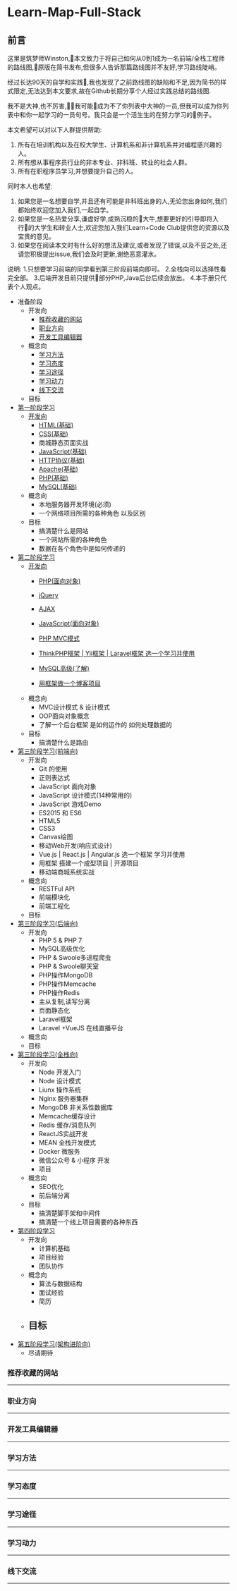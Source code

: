 # Learn-Map-Full-Stack

## 前言

这里是筑梦师Winston,本文致力于将自己如何从0到1成为一名前端/全栈工程师的路线图,原版在简书发布,但很多人告诉那篇路线图并不友好,学习路线陡峭。

经过长达90天的自学和实践,我也发现了之前路线图的缺陷和不足,因为简书的样式限定,无法达到本文要求,故在Github长期分享个人经过实践总结的路线图.

我不是大神,也不厉害,我可能成为不了你列表中大神的一员,但我可以成为你列表中和你一起学习的一员句号。我只会是一个活生生的在努力学习的例子。

本文希望可以对以下人群提供帮助:
1. 所有在培训机构以及在校大学生、计算机系和非计算机系并对编程感兴趣的人。
2. 所有想从事程序员行业的非本专业、非科班、转业的社会人群。
3. 所有在职程序员学习,并想要提升自己的人。

同时本人也希望:
1. 如果您是一名想要自学,并且还有可能是非科班出身的人,无论您出身如何,我们都始终欢迎您加入我们,一起自学。
2. 如果您是一名热爱分享,谦虚好学,成熟沉稳的大牛,想要更好的引导即将入行的大学生和转业人士,欢迎您加入我们Learn+Code Club提供您的资源以及宝贵的意见。
3. 如果您在阅读本文时有什么好的想法及建议,或者发现了错误,以及不妥之处,还请您积极提出issue,我们会及时更新,谢绝恶意灌水。

说明:
1.只想要学习前端的同学看到第三阶段前端向即可。
2.全栈向可以选择性看完全部。
3.后端开发目前只提供部分PHP,Java后台后续会放出。
4.本手册只代表个人观点。

- 准备阶段
	- 开发向
		* [推荐收藏的网站](#推荐收藏的网站)
		* [职业方向](#职业方向)
		* [开发工具编辑器](#开发工具编辑器)
	- 概念向
		* [学习方法](#学习方法)
		- [学习态度](#学习态度)
		* [学习途径](#学习途径)
        * [学习动力](#学习动力)
		* [线下交流](#线下交流)
	- 目标
- [第一阶段学习](https://github.com/DreamerWinston/Learn-Map-Full-Stack/tree/master/Stage1)
	- [开发向](https://github.com/DreamerWinston/Learn-Map-Full-Stack/tree/master/Stage1#开发向)
		* [HTML(基础)](https://github.com/DreamerWinston/Learn-Map-Full-Stack/tree/master/Stage1#html基础)
		* [CSS(基础)](https://github.com/DreamerWinston/Learn-Map-Full-Stack/tree/master/Stage1#css基础)
		- 商城静态页面实战
		* [JavaScript(基础)](https://github.com/DreamerWinston/Learn-Map-Full-Stack/tree/master/Stage1#javascript基础)
		* [HTTP协议(基础)](https://github.com/DreamerWinston/Learn-Map-Full-Stack/tree/master/Stage1#http协议基础)
		* [Apache(基础)](https://github.com/DreamerWinston/Learn-Map-Full-Stack/tree/master/Stage1#apache基础)
		* [PHP(基础)](https://github.com/DreamerWinston/Learn-Map-Full-Stack/tree/master/Stage1#php基础)
		* [MySQL(基础)](https://github.com/DreamerWinston/Learn-Map-Full-Stack/tree/master/Stage1#mysql基础)
	- 概念向
		- 本地服务器开发环境(必须)
		* 一个网络项目所需的各种角色 以及区别
	- 目标
		- 搞清楚什么是网站
		- 一个网站所需的各种角色
		- 数据在各个角色中是如何传递的
- [第二阶段学习](https://github.com/DreamerWinston/Learn-Map-Full-Stack/tree/master/Stage2)
	- [开发向](https://github.com/DreamerWinston/Learn-Map-Full-Stack/tree/master/Stage2#开发向)
		* [PHP(面向对象)](https://github.com/DreamerWinston/Learn-Map-Full-Stack/tree/master/Stage2#php%E9%9D%A2%E5%90%91%E5%AF%B9%E8%B1%A1)
		* [jQuery](https://github.com/DreamerWinston/Learn-Map-Full-Stack/tree/master/Stage2#jquery)
		* [AJAX](https://github.com/DreamerWinston/Learn-Map-Full-Stack/tree/master/Stage2#ajax)
		* [JavaScript(面向对象)](https://github.com/DreamerWinston/Learn-Map-Full-Stack/tree/master/Stage2#javascript%E9%9D%A2%E5%90%91%E5%AF%B9%E8%B1%A1)
		* [PHP MVC模式](https://github.com/DreamerWinston/Learn-Map-Full-Stack/tree/master/Stage2#php-mvc%E6%A8%A1%E5%BC%8F)
		* [ThinkPHP框架 | Yii框架 | Laravel框架 选一个学习并使用](https://github.com/DreamerWinston/Learn-Map-Full-Stack/tree/master/Stage2#thinkphp框架)
		* [MySQL高级(了解)](https://github.com/DreamerWinston/Learn-Map-Full-Stack/tree/master/Stage2#mysql%E9%AB%98%E7%BA%A7%E4%BA%86%E8%A7%A3)
        
		* [用框架做一个博客项目](https://github.com/DreamerWinston/Learn-Map-Full-Stack/tree/master/Stage2#%E7%94%A8%E6%A1%86%E6%9E%B6%E5%81%9A%E4%B8%80%E4%B8%AA%E5%8D%9A%E5%AE%A2%E9%A1%B9%E7%9B%AE)
	- 概念向
		- MVC设计模式 & 设计模式
		- OOP面向对象概念
		- 了解一个后台框架 是如何运作的 如何处理数据的
	- 目标
		- 搞清楚什么是路由
- [第三阶段学习(前端向)](https://github.com/DreamerWinston/Learn-Map-Full-Stack/tree/master/Stage3FrontEnd)
	- 开发向
		* Git 的使用
		* 正则表达式
		* JavaScript 面向对象
		* JavaScript 设计模式(14种常用的)
		- JavaScript 游戏Demo
		* ES2015 和 ES6
		* HTML5
		* CSS3
		* Canvas绘图
		* 移动Web开发(响应式设计)
		* Vue.js | React.js | Angular.js 选一个框架 学习并使用
		* 用框架 搭建一个成型项目 | 开源项目
		* 移动端商城系统实战
	- 概念向
		* RESTFul API
		* 前端模块化
		- 前端工程化
	- 目标
- [第三阶段学习(后端向)](https://github.com/DreamerWinston/Learn-Map-Full-Stack/tree/master/Stage3BackEnd)
	- 开发向
		- PHP 5 & PHP 7
		* MySQL高级优化
		* PHP & Swoole多进程爬虫
		* PHP & Swoole聊天室
		- PHP操作MongoDB
		- PHP操作Memcache
		- PHP操作Redis
		* 主从复制,读写分离
		* 页面静态化
		* Laravel框架
		* Laravel +VueJS 在线直播平台
	- 概念向
	- 目标
- [第三阶段学习(全栈向)](https://github.com/DreamerWinston/Learn-Map-Full-Stack/tree/master/Stage3FullStack)
	- 开发向
		* Node 开发入门
		- Node 设计模式
		* Liunx 操作系统
		* Nginx 服务器集群
		* MongoDB 非关系性数据库
		* Memcache缓存设计
		* Redis 缓存/消息队列
		* ReactJS实战开发
		* MEAN 全栈开发模式
		* Docker 微服务
		* 微信公众号 & 小程序 开发
		* 项目
	- 概念向
		- SEO优化
		- 前后端分离
	- 目标
		- 搞清楚脚手架和中间件
		- 搞清楚一个线上项目需要的各种东西
- [第四阶段学习](https://github.com/DreamerWinston/Learn-Map-Full-Stack/tree/master/Stage4)
	- 开发向
		- 计算机基础
		- 项目经验
		- 团队协作
	- 概念向
		- 算法与数据结构
		- 面试经验
		- 简历
	- 目标
		- 
- [第五阶段学习(架构进阶向)](https://github.com/DreamerWinston/Learn-Map-Full-Stack/tree/master/Stage5)
	- 尽请期待


### 推荐收藏的网站

---

### 职业方向

---

### 开发工具编辑器

---

### 学习方法

---

### 学习态度

---

### 学习途径

---

### 学习动力

---

### 线下交流

---


